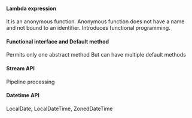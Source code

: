 #### Lambda expression
It is an anonymous function. Anonymous function does not have a name and not bound to an identifier.
Introduces functional programming. 

#### Functional interface and Default method
Permits only one abstract method
But can have multiple default methods

#### Stream API
Pipeline processing

#### Datetime API
LocalDate, LocalDateTime, ZonedDateTime